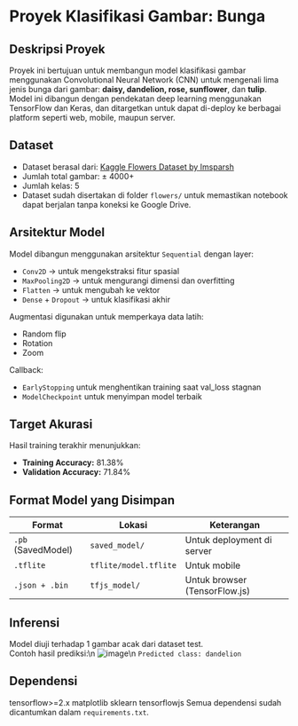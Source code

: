 # Proyek Klasifikasi Gambar: Bunga 

## Deskripsi Proyek
Proyek ini bertujuan untuk membangun model klasifikasi gambar menggunakan Convolutional Neural Network (CNN) untuk mengenali lima jenis bunga dari gambar: **daisy, dandelion, rose, sunflower**, dan **tulip**. Model ini dibangun dengan pendekatan deep learning menggunakan TensorFlow dan Keras, dan ditargetkan untuk dapat di-deploy ke berbagai platform seperti web, mobile, maupun server.

## Dataset
- Dataset berasal dari: [Kaggle Flowers Dataset by Imsparsh](https://www.kaggle.com/datasets/imsparsh/flowers-dataset)
- Jumlah total gambar: ± 4000+  
- Jumlah kelas: 5  
- Dataset sudah disertakan di folder `flowers/` untuk memastikan notebook dapat berjalan tanpa koneksi ke Google Drive.

## Arsitektur Model
Model dibangun menggunakan arsitektur `Sequential` dengan layer:
- `Conv2D` → untuk mengekstraksi fitur spasial
- `MaxPooling2D` → untuk mengurangi dimensi dan overfitting
- `Flatten` → untuk mengubah ke vektor
- `Dense` + `Dropout` → untuk klasifikasi akhir

Augmentasi digunakan untuk memperkaya data latih:
- Random flip
- Rotation
- Zoom

Callback:
- `EarlyStopping` untuk menghentikan training saat val_loss stagnan
- `ModelCheckpoint` untuk menyimpan model terbaik

## Target Akurasi
Hasil training terakhir menunjukkan:
- **Training Accuracy:** 81.38%
- **Validation Accuracy:** 71.84%

## Format Model yang Disimpan
| Format | Lokasi | Keterangan |
|--------|--------|------------|
| `.pb` (SavedModel) | `saved_model/` | Untuk deployment di server |
| `.tflite` | `tflite/model.tflite` | Untuk mobile |
| `.json + .bin` | `tfjs_model/` | Untuk browser (TensorFlow.js) |

## Inferensi
Model diuji terhadap 1 gambar acak dari dataset test.  
Contoh hasil prediksi:\n
![image](https://github.com/user-attachments/assets/9259ace6-3810-4fe2-99a4-7628769f11fc)\n
  `Predicted class: dandelion`

## Dependensi
tensorflow>=2.x matplotlib sklearn tensorflowjs
Semua dependensi sudah dicantumkan dalam `requirements.txt`.
